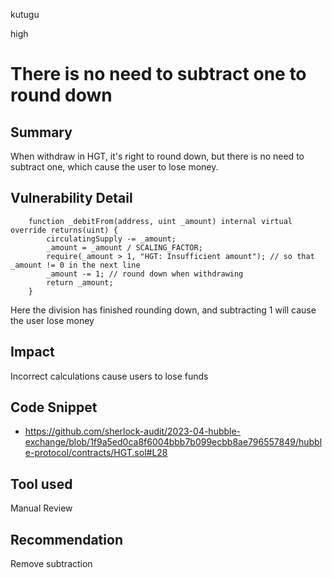 kutugu

high

# There is no need to subtract one to round down

## Summary

When withdraw in HGT, it's right to round down, but there is no need to subtract one, which cause the user to lose money.

## Vulnerability Detail

```solidity
    function _debitFrom(address, uint _amount) internal virtual override returns(uint) {
        circulatingSupply -= _amount;
        _amount = _amount / SCALING_FACTOR;
        require(_amount > 1, "HGT: Insufficient amount"); // so that _amount != 0 in the next line
        _amount -= 1; // round down when withdrawing
        return _amount;
    }
```
Here the division has finished rounding down, and subtracting 1 will cause the user lose money

## Impact

Incorrect calculations cause users to lose funds

## Code Snippet

- https://github.com/sherlock-audit/2023-04-hubble-exchange/blob/1f9a5ed0ca8f6004bbb7b099ecbb8ae796557849/hubble-protocol/contracts/HGT.sol#L28

## Tool used

Manual Review

## Recommendation

Remove subtraction
